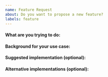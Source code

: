 ```yaml
---
name: Feature Request
about: Do you want to propose a new feature?
labels: feature
---
```


#### What are you trying to do:

#### Background for your use case:

#### Suggested implementation (optional):

#### Alternative implementations (optional):

